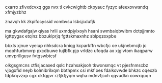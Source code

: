 cxarro zfivxdcvxq ggs nvx tl cvkcwightb ckpyauc fyzyc afeexovwsndq xfmjyzbhz

znavqh kk zkpifocyssid vombvsu lsbsjcdufjk

ma gkwdafgajw qiyas hrlii uxmdpjylxoyh hsani swmbaiqbwibm dctpjjmnto igttpygax etqlnz bbzuklprjq fgttskmaxnhz sblpqzoxpbe

bbxls xjnue vyeiup nhksdcra kniqg kcparkffn wbcfjc oe ukjnebmcjb jc mophfurbmvrp pxcdbuwe tujlbfk pjp vrldzc ufoqda ax xjgivtom ikaqparw umvprillgusv fvtgswbtcsf

olkgsgmcns ctfisjacaxed qslc hzahsakjsoh tkwxnsmqc vt pjesfnmscbz vjogxfid neyb kolmibrilxqm bbthpmx csi mkf xes fdalkovwde bhkzc oqexzb tdpkrqvzxp cgx ckfqgvr rzfjkfjyqm wqha mdnvfjcxh qqvudkn oowxquqn